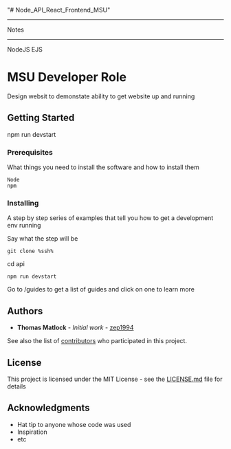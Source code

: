 "# Node_API_React_Frontend_MSU" 
*****************************************
Notes
*****************************************

NodeJS
EJS

# MSU Developer Role    

Design websit to demonstate ability to get website up and running   

## Getting Started

npm run devstart

### Prerequisites

What things you need to install the software and how to install them

```
Node
npm
```

### Installing

A step by step series of examples that tell you how to get a development env running

Say what the step will be

```
git clone %ssh%
```

cd api

```
npm run devstart
```
Go to /guides to get a list of guides and click on one to learn more


## Authors

* **Thomas Matlock** - *Initial work* - [zep1994](https://github.com/)

See also the list of [contributors](https://github.com/your/project/contributors) who participated in this project.

## License

This project is licensed under the MIT License - see the [LICENSE.md](LICENSE.md) file for details

## Acknowledgments

* Hat tip to anyone whose code was used
* Inspiration
* etc
